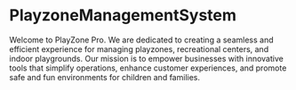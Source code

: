 # PlayzoneManagementSystem
Welcome to PlayZone Pro. We are dedicated to creating a seamless and efficient experience for managing playzones, recreational centers, and indoor playgrounds. Our mission is to empower businesses with innovative tools that simplify operations, enhance customer experiences, and promote safe and fun environments for children and families.
